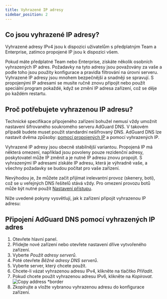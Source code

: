 ```yaml
---
title: Vyhrazené IP adresy
sidebar_position: 2
---
```


## Co jsou vyhrazené IP adresy?

Vyhrazené adresy IPv4 jsou k dispozici uživatelům s předplatným Team a Enterprise, zatímco propojené IP jsou k dispozici všem.

Pokud máte předplatné Team nebo Enterprise, získáte několik osobních vyhrazených IP adres. Požadavky na tyto adresy jsou považovány za vaše a podle toho jsou použity konfigurace a pravidla filtrování na úrovni serveru. Vyhrazené IP adresy jsou mnohem bezpečnější a snadněji se spravují. S propojenými IP adresami se musíte ručně znovu připojit nebo použít speciální program pokaždé, když se změní IP adresa zařízení, což se děje po každém restartu.

## Proč potřebujete vyhrazenou IP adresu?

Technické specifikace připojeného zařízení bohužel nemusí vždy umožnit nastavení šifrovaného soukromého serveru AdGuard DNS. V takovém případě budete muset použít standardní nešifrovaný DNS. AdGuard DNS lze nastavit dvěma způsoby: [pomocí propojených IP](/private-dns/connect-devices/other-options/linked-ip.md) a pomocí vyhrazených IP.

Vyhrazené IP adresy jsou obecně stabilnější variantou. Propojená IP má některá omezení, například jsou povoleny pouze rezidenční adresy, poskytovatel může IP změnit a je nutné IP adresu znovu propojit. S vyhrazenými IP adresami získáte IP adresu, která je výhradně vaše, a všechny požadavky se budou počítat pro vaše zařízení.

Nevýhodou je, že můžete začít přijímat irelevantní provoz (skenery, boti), což se u veřejných DNS řešitelů stává vždy. Pro omezení provozu botů může být nutné použít [Nastavení přístupu](/private-dns/server-and-settings/access.md).

Níže uvedené pokyny vysvětlují, jak k zařízení připojit vyhrazenou IP adresu:

## Připojení AdGuard DNS pomocí vyhrazených IP adres

1. Otevřete hlavní panel.
2. Přidejte nové zařízení nebo otevřete nastavení dříve vytvořeného zařízení.
3. Vyberte _Použít adresy serverů_.
4. Poté otevřete _Běžné adresy DNS serverů_.
5. Vyberte server, který chcete použít.
6. Chcete-li vázat vyhrazenou adresu IPv4, klikněte na tlačítko _Přiřadit_.
7. Pokud chcete použít vyhrazenou adresu IPv6, klikněte na _Kopírovat_.
    ![Copy address \*border](https://cdn.adtidy.org/content/kb/dns/private/new_dns/connect/dedicated_step7.png)
8. Zkopírujte a vložte vybranou vyhrazenou adresu do konfigurace zařízení.
